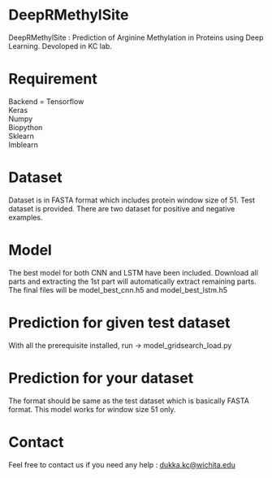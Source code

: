 # DeepRMethylSite

DeepRMethylSite : Prediction of Arginine Methylation in Proteins using Deep Learning. Devoloped in KC lab.
# Requirement
  Backend = Tensorflow <br/>
  Keras <br/>
  Numpy <br/>
  Biopython <br/>
  Sklearn <br/>
  Imblearn <br/>
 # Dataset
 Dataset is in FASTA format which includes protein window size of 51. Test dataset is provided. There are two dataset for positive and negative examples.
 # Model
 The best model for both CNN and LSTM have been included. Download all parts and extracting the 1st part will automatically extract remaining parts. The final files will be model_best_cnn.h5 and model_best_lstm.h5
 # Prediction for given test dataset
 With all the prerequisite installed, run -> model_gridsearch_load.py
 # Prediction for your dataset
 The format should be same as the test dataset which is basically FASTA format. This model works for window size 51 only. 
 # Contact 
 Feel free to contact us if you need any help : dukka.kc@wichita.edu

